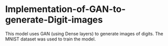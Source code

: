 # Implementation-of-GAN-to-generate-Digit-images
This model uses GAN (using Dense layers) to generate images of digits. The MNIST dataset was used to train the model.
